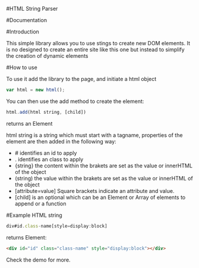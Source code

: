 #HTML String Parser

#Documentation

#Introduction

This simple library allows you to use stings to create new DOM elements. It is no designed to create an entire site like this one but instead to simplify the creation of dynamic elements

#How to use

To use it add the library to the page, and initiate a html object
```javascript
var html = new html();
```
You can then use the add method to create the element:

```javascript
html.add(html string, [child]) 
```
returns an Element

html string is a string which must start with a tagname, properties of the element are then added in the following way:

* &#35; identifies an id to apply
* . identifies an class to apply
* {string} the content within the brakets are set as the value or innerHTML of the object
* (string) the value within the brakets are set as the value or innerHTML of the object
* [attribute=value] Square brackets indicate an attribute and value.
* [child] is an optional which can be an Element or Array of elements to append or a function

#Example HTML string

```javascript
div#id.class-name[style=display:block]
```

returns Element:

```html
<div id="id" class="class-name" style="display:block"></div>
```


Check the demo for more.
